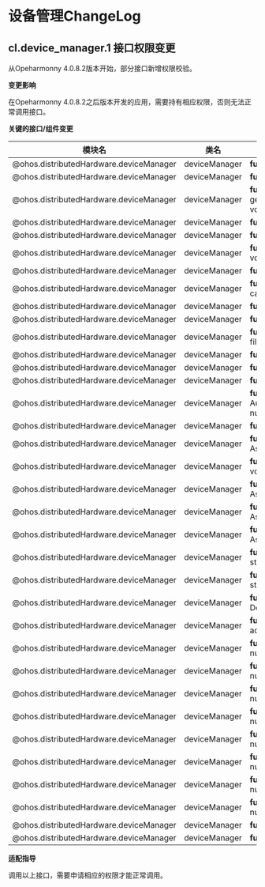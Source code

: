 # 设备管理ChangeLog
## cl.device_manager.1 接口权限变更

从Opeharmonny 4.0.8.2版本开始，部分接口新增权限校验。

**变更影响**

在Opeharmonny 4.0.8.2之后版本开发的应用，需要持有相应权限，否则无法正常调用接口。

**关键的接口/组件变更**

| 模块名                    | 类名                | 方法/属性/枚举/常量                                          | 新增权限 |
| ------------------------- | ------------------- | ------------------------------------------------------------ | -------- |
| @ohos.distributedHardware.deviceManager       | deviceManager        | **function** release(): void | ohos.permission.ACCESS_SERVICE_DM     |
| @ohos.distributedHardware.deviceManager       | deviceManager        | **function** getTrustedDeviceListSync(): Array&lt;DeviceInfo&gt; | ohos.permission.ACCESS_SERVICE_DM     |
| @ohos.distributedHardware.deviceManager       | deviceManager        | **function** getTrustedDeviceList(callback:AsyncCallback&lt;Array&lt;DeviceInfo&gt;&gt;): void | ohos.permission.ACCESS_SERVICE_DM     |
| @ohos.distributedHardware.deviceManager       | deviceManager        | **function** getTrustedDeviceList(): Promise&lt;Array&lt;DeviceInfo&gt;&gt; | ohos.permission.ACCESS_SERVICE_DM     |
| @ohos.distributedHardware.deviceManager       | deviceManager        | **function** getLocalDeviceInfoSync(): DeviceInfo | ohos.permission.ACCESS_SERVICE_DM     |
| @ohos.distributedHardware.deviceManager       | deviceManager        | **function** getLocalDeviceInfo(callback:AsyncCallback&lt;DeviceInfo&gt;): void | ohos.permission.ACCESS_SERVICE_DM     |
| @ohos.distributedHardware.deviceManager       | deviceManager        | **function** getLocalDeviceInfo(): Promise&lt;DeviceInfo&gt; | ohos.permission.ACCESS_SERVICE_DM     |
| @ohos.distributedHardware.deviceManager       | deviceManager        | **function** getDeviceInfo(networkId: string, callback:AsyncCallback&lt;DeviceInfo&gt;): void | ohos.permission.ACCESS_SERVICE_DM    |
| @ohos.distributedHardware.deviceManager       | deviceManager        | **function** getDeviceInfo(networkId: string): Promise&lt;DeviceInfo&gt; | ohos.permission.ACCESS_SERVICE_DM    |
| @ohos.distributedHardware.deviceManager       | deviceManager        | **function** startDeviceDiscovery(subscribeInfo: SubscribeInfo): void | ohos.permission.ACCESS_SERVICE_DM     |
| @ohos.distributedHardware.deviceManager       | deviceManager        | **function** startDeviceDiscovery(subscribeInfo: SubscribeInfo, filterOptions?: string): void | ohos.permission.ACCESS_SERVICE_DM     |
| @ohos.distributedHardware.deviceManager       | deviceManager        | **function** stopDeviceDiscovery(subscribeId: number): void | ohos.permission.ACCESS_SERVICE_DM     |
| @ohos.distributedHardware.deviceManager       | deviceManager        | **function** publishDeviceDiscovery(publishInfo: PublishInfo): void | ohos.permission.ACCESS_SERVICE_DM     |
| @ohos.distributedHardware.deviceManager        | deviceManager        | **function** unPublishDeviceDiscovery(publishId: number): void | ohos.permission.ACCESS_SERVICE_DM     |
| @ohos.distributedHardware.deviceManager        | deviceManager        | **function** authenticateDevice(deviceInfo: DeviceInfo, authParam: AuthParam, callback: AsyncCallback&lt;{deviceId: string, pinToken ?: number}&gt;): void | ohos.permission.ACCESS_SERVICE_DM     |
| @ohos.distributedHardware.deviceManager       | deviceManager        | **function** unAuthenticateDevice(deviceInfo: DeviceInfo): void | ohos.permission.ACCESS_SERVICE_DM     |
| @ohos.distributedHardware.deviceManager       | deviceManager        | **function** verifyAuthInfo(authInfo: AuthInfo, callback: AsyncCallback&lt;{deviceId: string, level: number}&gt;): void | ohos.permission.ACCESS_SERVICE_DM     |
| @ohos.distributedHardware.deviceManager       | deviceManager        | **function** setUserOperation(operateAction: number, params: string): void | ohos.permission.ACCESS_SERVICE_DM    |
| @ohos.distributedHardware.deviceManager       | deviceManager        | **function** requestCredentialRegisterInfo(requestInfo: string, callback: AsyncCallback<{registerInfo: string}>): void; | ohos.permission.ACCESS_SERVICE_DM    |
| @ohos.distributedHardware.deviceManager       | deviceManager        | **function** importCredential(credentialInfo: string, callback: AsyncCallback<{resultInfo: string}>): void; | ohos.permission.ACCESS_SERVICE_DM     |
| @ohos.distributedHardware.deviceManager       | deviceManager        | **function** deleteCredential(queryInfo: string, callback: AsyncCallback<{resultInfo: string}>): void; | ohos.permission.ACCESS_SERVICE_DM     |
| @ohos.distributedHardware.deviceManager       | deviceManager        | **function** on(type: 'uiStateChange', callback: Callback&lt;{ param: string}&gt;): void; | ohos.permission.ACCESS_SERVICE_DM     |
| @ohos.distributedHardware.deviceManager       | deviceManager        | **function** off(type: 'uiStateChange', callback?: Callback&lt;{ param: string}&gt;): void; | ohos.permission.ACCESS_SERVICE_DM     |
| @ohos.distributedHardware.deviceManager        | deviceManager        | **function** on(type: 'deviceStateChange',  callback: Callback&lt;{ action: DeviceStateChangeAction, device: DeviceInfo }&gt;): void | ohos.permission.ACCESS_SERVICE_DM     |
| @ohos.distributedHardware.deviceManager        | deviceManager        | **function** off(type: 'deviceStateChange', callback?: Callback&lt;{ action: DeviceStateChangeAction, device: DeviceInfo }&gt;): void | ohos.permission.ACCESS_SERVICE_DM     |
| @ohos.distributedHardware.deviceManager        | deviceManager        | **function** on(type: 'deviceFound', callback: Callback&lt;{ subscribeId: number, device: DeviceInfo }&gt;): void | ohos.permission.ACCESS_SERVICE_DM     |
| @ohos.distributedHardware.deviceManager        | deviceManager        | **function** off(type: 'deviceFound', callback?: Callback&lt;{ subscribeId: number, device: DeviceInfo }&gt;): void | ohos.permission.ACCESS_SERVICE_DM     |
| @ohos.distributedHardware.deviceManager        | deviceManager        | **function** on(type: 'discoverFail', callback: Callback&lt;{ subscribeId: number, reason: number }&gt;): void | ohos.permission.ACCESS_SERVICE_DM     |
| @ohos.distributedHardware.deviceManager        | deviceManager        | **function** off(type: 'discoverFail', callback?: Callback&lt;{ subscribeId: number, reason: number }&gt;): void | ohos.permission.ACCESS_SERVICE_DM     |
| @ohos.distributedHardware.deviceManager        | deviceManager        | **function** on(type: 'publishSuccess', callback: Callback&lt;{ publishId: number }&gt;): void | ohos.permission.ACCESS_SERVICE_DM     |
| @ohos.distributedHardware.deviceManager        | deviceManager        | **function** off(type: 'publishSuccess', callback?: Callback&lt;{ publishId: number }&gt;): void | ohos.permission.ACCESS_SERVICE_DM     |
| @ohos.distributedHardware.deviceManager        | deviceManager        | **function** on(type: 'publishFail', callback: Callback&lt;{ publishId: number, reason: number }&gt;): void | ohos.permission.ACCESS_SERVICE_DM     |
| @ohos.distributedHardware.deviceManager        | deviceManager        | **function** off(type: 'publishFail', callback?: Callback&lt;{ publishId: number, reason: number }&gt;): void | ohos.permission.ACCESS_SERVICE_DM     |
| @ohos.distributedHardware.deviceManager        | deviceManager        | **function** on(type: 'serviceDie', callback: () =&gt; void): void | ohos.permission.ACCESS_SERVICE_DM     |
| @ohos.distributedHardware.deviceManager        | deviceManager        | **function** off(type: 'serviceDie', callback?: () =&gt; void): void | ohos.permission.ACCESS_SERVICE_DM     |

**适配指导**

调用以上接口，需要申请相应的权限才能正常调用。
